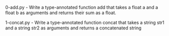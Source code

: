 0-add.py - Write a type-annotated function add that takes a float a and a float b as arguments and returns their sum as a float.

1-concat.py - Write a type-annotated function concat that takes a string str1 and a string str2 as arguments and returns a concatenated string
